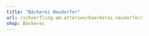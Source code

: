 ```yaml
---
title: "Bäckerei Neudorfer"
url: /schoerfling-am-attersee/baeckerei-neudorfer/
shop: Bäckerei
---
```

